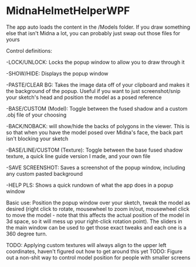 # MidnaHelmetHelperWPF

The app auto loads the content in the /Models folder. If you draw something else that isn't Midna a lot, you can probably just swap out those files for yours

Control definitions:

-LOCK/UNLOCK: Locks the popup window to allow you to draw through it

-SHOW/HIDE: Displays the popup window

-PASTE/CLEAR BG: Takes the image data off of your clipboard and makes it the background of the popup. Useful if you want to just screenshot/snip your sketch's head and position the model as a posed reference

-BASE/CUSTOM (Model): Toggle between the fused shadow and a custom .obj file of your choosing

-BACK/NOBACK: will show/hide the backs of polygons in the viewer. This is so that when you have the model posed over Midna's face, the back part isn't blocking your sketch

-BASE/LINE/CUSTOM (Texture): Toggle between the base fused shadow texture, a quick line guide version I made, and your own file

-SAVE SCREENSHOT: Saves a screenshot of the popup window, including any custom pasted background

-HELP PLS: Shows a quick rundown of what the app does in a popup window


Basic use:
Position the popup window over your sketch, tweak the model as desired (right click to rotate, mousewheel to zoom in/out, mousewheel click to move the model - note that this affects the actual position of the model in 3d space, so it will mess up your right-click rotation point). The sliders in the main window can be used to get those exact tweaks and each one is a 360 degree turn.

TODO: Applying custom textures will always align to the upper left coordinates, haven't figured out how to get around this yet
TODO: Figure out a non-shit way to control model position for people with smaller screens
